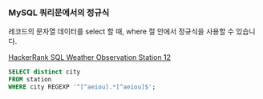 ### MySQL 쿼리문에서의 정규식

레코드의 문자열 데이터를 select 할 때, where 절 안에서 정규식을 사용할 수 있습니다. <br/>

[HackerRank SQL Weather Observation Station 12](https://www.hackerrank.com/challenges/weather-observation-station-12/problem)


```SQL
SELECT distinct city
FROM station
WHERE city REGEXP '^[^aeiou].*[^aeiou]$';
```
